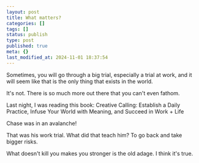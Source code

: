 ```yaml
---
layout: post
title: What matters?
categories: []
tags: []
status: publish
type: post
published: true
meta: {}
last_modified_at: 2024-11-01 18:37:54
---
```


Sometimes, you will go through a big trial, especially a trial at work, and it will seem like that is the only thing that exists in the world.

It's not. There is so much more out there that you can't even fathom.

Last night, I was reading this book: Creative Calling: Establish a Daily Practice, Infuse Your World with Meaning, and Succeed in Work + Life


Chase was in an avalanche!

That was his work trial. What did that teach him? To go back and take bigger risks.

What doesn't kill you makes you stronger is the old adage. I think it's true.
